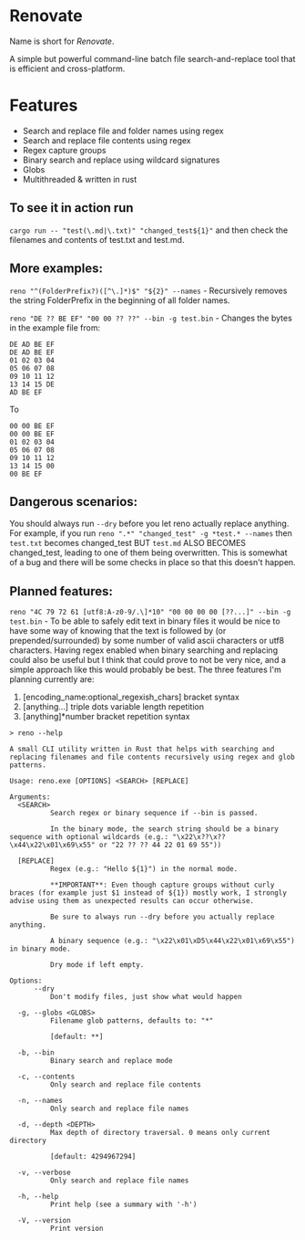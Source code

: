 # Renovate
Name is short for *Renovate*. 

A simple but powerful command-line batch file search-and-replace tool that is efficient and cross-platform.

# Features
- Search and replace file and folder names using regex
- Search and replace file contents using regex
- Regex capture groups
- Binary search and replace using wildcard signatures
- Globs
- Multithreaded & written in rust

## To see it in action run
`cargo run -- "test(\.md|\.txt)" "changed_test${1}"` and then check the filenames and contents of test.txt and test.md.

## More examples:
`reno "^(FolderPrefix?)([^\.]*)$" "${2}" --names` - Recursively removes the string FolderPrefix in the beginning of all folder names.

`reno "DE ?? BE EF" "00 00 ?? ??" --bin -g test.bin` - Changes the bytes in the example file from:

```
DE AD BE EF
DE AD BE EF
01 02 03 04
05 06 07 08
09 10 11 12
13 14 15 DE
AD BE EF
```

To

```
00 00 BE EF
00 00 BE EF
01 02 03 04
05 06 07 08
09 10 11 12
13 14 15 00
00 BE EF
```

## Dangerous scenarios:
You should always run `--dry` before you let reno actually replace anything.
For example, if you run `reno ".*" "changed_test" -g *test.* --names` then `test.txt` becomes changed_test BUT `test.md` ALSO BECOMES changed_test, leading to one of them being overwritten.
This is somewhat of a bug and there will be some checks in place so that this doesn't happen.


## Planned features:
`reno "4C 79 72 61 [utf8:A-z0-9/.\]*10" "00 00 00 00 [??...]" --bin -g test.bin` - To be able to safely edit text in binary files it would be nice to have some way of knowing that the text is followed by (or prepended/surrounded) by some number of valid ascii characters or utf8 characters. Having regex enabled when binary searching and replacing could also be useful but I think that could prove to not be very nice, and a simple approach like this would probably be best. The three features I'm planning currently are: 
1. [encoding_name:optional_regexish_chars] bracket syntax
2. [anything...] triple dots variable length repetition
2. [anything]*number bracket repetition syntax




`> reno --help`

```
A small CLI utility written in Rust that helps with searching and replacing filenames and file contents recursively using regex and glob patterns.

Usage: reno.exe [OPTIONS] <SEARCH> [REPLACE]

Arguments:
  <SEARCH>
          Search regex or binary sequence if --bin is passed.

          In the binary mode, the search string should be a binary sequence with optional wildcards (e.g.: "\x22\x??\x??\x44\x22\x01\x69\x55" or "22 ?? ?? 44 22 01 69 55"))

  [REPLACE]
          Regex (e.g.: "Hello ${1}") in the normal mode.

          **IMPORTANT**: Even though capture groups without curly braces (for example just $1 instead of ${1}) mostly work, I strongly advise using them as unexpected results can occur otherwise.

          Be sure to always run --dry before you actually replace anything.

          A binary sequence (e.g.: "\x22\x01\xD5\x44\x22\x01\x69\x55") in binary mode.

          Dry mode if left empty.

Options:
      --dry
          Don't modify files, just show what would happen

  -g, --globs <GLOBS>
          Filename glob patterns, defaults to: "*"

          [default: **]

  -b, --bin
          Binary search and replace mode

  -c, --contents
          Only search and replace file contents

  -n, --names
          Only search and replace file names

  -d, --depth <DEPTH>
          Max depth of directory traversal. 0 means only current directory

          [default: 4294967294]

  -v, --verbose
          Only search and replace file names

  -h, --help
          Print help (see a summary with '-h')

  -V, --version
          Print version
```
